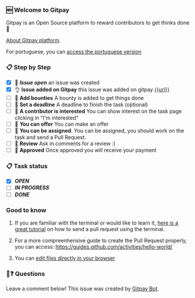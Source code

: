 
### 🆕 Welcome to Gitpay

Gitpay is an Open Source platform to reward contributors to get thinks done 💝

[About Gitpay platform](https://gitpay.me).

For portuguese, you can [access the portuguese version](first-comment.pt-br.md)

### 📋 Step by Step

- [x] 🔔 ***Issue open*** an issue was created
- [x] 👌 **Issue added on Gitpay** this issue was added on gitpay [{{url}}]({{url}})
- [ ] 📝 **Add bounties** A bounty is added to get things done
- [ ] 📝 **Set a deadline** A deadline to finish the task (optional)
- [ ] 💾 **A contributor is interested** You can show interest on the task page clicking in "I'm interested" 
- [ ] 💾 **You can offer** You can make an offer
- [ ] 🔀 **You can be assigned**. You can be assigned, you should work on the task and send a Pull Request.
- [ ] 💬 **Review** Ask in comments for a review :)
- [ ] 🏁 **Approved** Once approved you will receive your payment

### 📋 Task status
- [x] ***OPEN***
- [ ] ***IN PROGRESS***
- [ ] ***DONE***

### Good to know

1. If you are familiar with the terminal or would like to learn it, [here is a great tutorial](https://egghead.io/series/how-to-contribute-to-an-open-source-project-on-github) on how to send a pull request using the terminal.

2. For a more compreenhensive guide to create the Pull Request properly, you can access: https://guides.github.com/activities/hello-world/

3. You can [edit files directly in your browser](https://help.github.com/articles/editing-files-in-your-repository/)

### 🤔❓ Questions
Leave a comment below!
This issue was created by [Gitpay Bot](https://github.com/worknenjoy/gitpay-github-app).
